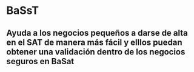 # BaSsT
## Ayuda a los negocios pequeños a darse de alta en el SAT de manera más fácil y elllos puedan obtener una validación dentro de los negocios seguros en BaSat
